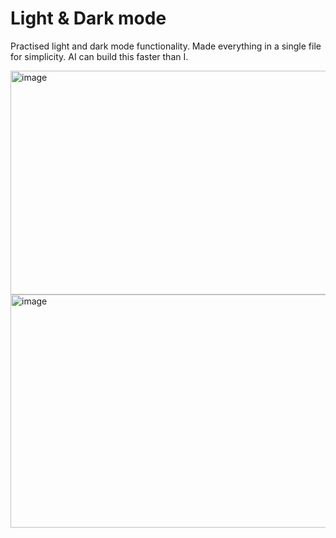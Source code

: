 # Light & Dark mode
Practised light and dark mode functionality. Made everything in a single file for simplicity. AI can build this faster than I.

<img width="666" height="358" alt="image" src="https://github.com/user-attachments/assets/159cc0d6-dd43-43f5-8d69-685d74377e06" />
<img width="701" height="373" alt="image" src="https://github.com/user-attachments/assets/77f34da0-99d6-4c53-814b-73cbd18365b1" />

